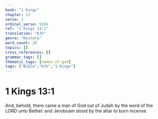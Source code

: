 ```yaml
---
book: "1 Kings"
chapter: 13
verse: 1
ordinal_verse: 9186
ref: "1 Kings 13:1"
translation: "KJV"
genre: "History"
word_count: 28
topics: []
cross_references: []
grammar_tags: []
thematic_tags: [names-of-god]
tags: ["Bible","KJV","1-Kings"]
---
```


# 1 Kings 13:1

And, behold, there came a man of God out of Judah by the word of the LORD unto Bethel: and Jeroboam stood by the altar to burn incense.
